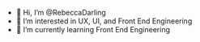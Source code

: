 - 👋 Hi, I’m @RebeccaDarling
- 👀 I’m interested in UX, UI, and Front End Engineering
- 🌱 I’m currently learning Front End Engineering


<!---
RebeccaDarling/RebeccaDarling is a ✨ special ✨ repository because its `README.md` (this file) appears on your GitHub profile.
You can click the Preview link to take a look at your changes.
--->
